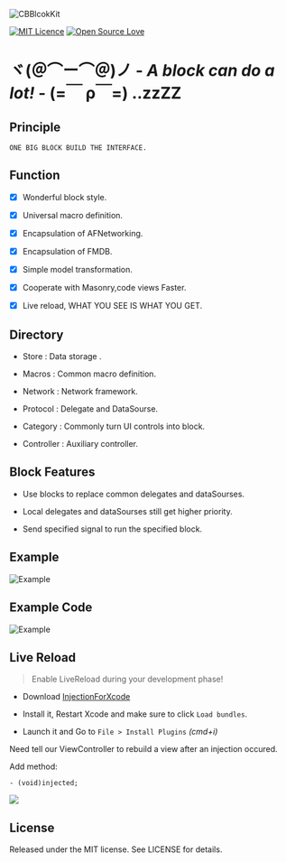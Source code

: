 ![CBBlcokKit](http://ww4.sinaimg.cn/large/65e4f1e6gw1f74n6ilkz8j21av093ac2.jpg)

[![MIT Licence](https://badges.frapsoft.com/os/mit/mit.svg?v=102)](https://opensource.org/licenses/mit-license.php) [![Open Source Love](https://badges.frapsoft.com/os/v2/open-source.svg?v=102)](https://github.com/ellerbrock/open-source-badge/)

# ヾ(＠⌒ー⌒＠)ノ - *A block can do a lot!* - (=￣ ρ￣=) ..zzZZ

## Principle

```
ONE BIG BLOCK BUILD THE INTERFACE.
```

## Function

- [x] Wonderful block style.

- [x] Universal macro definition.

- [x] Encapsulation of AFNetworking.

- [x] Encapsulation of FMDB.

- [x] Simple model transformation.

- [x] Cooperate with Masonry,code views Faster.

- [x] Live reload, WHAT YOU SEE IS WHAT YOU GET.

## Directory

- Store      : Data storage .

- Macros     : Common macro definition.

- Network    : Network framework.

- Protocol   : Delegate and DataSourse.

- Category   : Commonly turn UI controls into block.

- Controller : Auxiliary controller.

## Block Features
- Use blocks to replace common delegates and dataSourses.

- Local delegates and dataSourses still get higher priority.

- Send specified signal to run the specified block.

## Example
![Example](http://ww1.sinaimg.cn/large/65e4f1e6gw1f74tf36espj20wq0dzjvg.jpg)

## Example Code

![Example](http://ww1.sinaimg.cn/large/65e4f1e6gw1f74u45med8j20zk2534qf.jpg)

## Live Reload
> Enable LiveReload during your development phase! 

- Download [InjectionForXcode](http://injectionforxcode.johnholdsworth.com/InjectionPluginV6.4.pkg)

- Install it, Restart Xcode and make sure to click `Load bundles`.

- Launch it and Go to `File > Install Plugins` *(cmd+i)*

Need tell our ViewController to rebuild a view after an injection occured.

Add method:

```
- (void)injected;
```

![](http://www.asqql.com/upfile/tmp/20160824/20160824235654_40327.gif)

## License

Released under the MIT license. See LICENSE for details.
